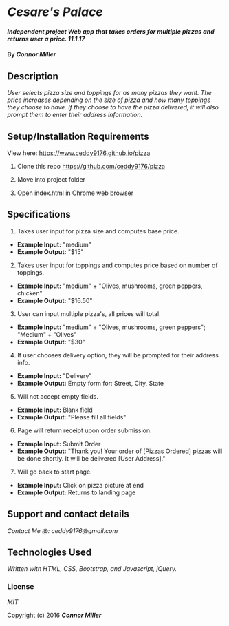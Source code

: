 # _Cesare's Palace_

#### _Independent project Web app that takes orders for multiple pizzas and returns user a price. 11.1.17_

#### By _**Connor Miller**_

## Description

_User selects pizza size and toppings for as many pizzas they want. The price increases depending on the size of pizza and how many toppings they choose to have. If they choose to have the pizza delivered, it will also prompt them to enter their address information._

## Setup/Installation Requirements

 View here: https://www.ceddy9176.github.io/pizza

1. Clone this repo https://github.com/ceddy9176/pizza

2. Move into project folder

3. Open index.html in Chrome web browser

## Specifications

1. Takes user input for pizza size and computes base price.
  - <b>Example Input:</b> "medium"
  - <b>Example Output:</b> "$15"

2. Takes user input for toppings and computes price based on number of toppings.
  - <b>Example Input:</b> "medium" + "Olives, mushrooms, green peppers, chicken"
  - <b>Example Output:</b> "$16.50"

3. User can input multiple pizza's, all prices will total.
  - <b>Example Input:</b> "medium" + "Olives, mushrooms, green peppers"; "Medium" + "Olives"
  - <b>Example Output:</b> "$30"

4. If user chooses delivery option, they will be prompted for their address info.
  - <b>Example Input:</b> "Delivery"
  - <b>Example Output:</b> Empty form for: Street, City, State

5. Will not accept empty fields.
  - <b>Example Input:</b> Blank field
  - <b>Example Output:</b> "Please fill all fields"

6. Page will return receipt upon order submission.
  - <b>Example Input:</b> Submit Order
  - <b>Example Output:</b> "Thank you! Your order of [Pizzas Ordered] pizzas will be done shortly. It will be delivered [User Address]."

7. Will go back to start page.
  - <b>Example Input:</b> Click on pizza picture at end
  - <b>Example Output:</b> Returns to landing page


## Support and contact details

_Contact Me @: ceddy9176@gmail.com_

## Technologies Used

_Written with HTML, CSS, Bootstrap, and Javascript, jQuery._

### License

*MIT*

Copyright (c) 2016 **_Connor Miller_**
